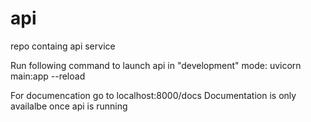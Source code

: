 # api
repo containg api service

Run following command to launch api in "development" mode:  uvicorn main:app --reload

For documencation go to localhost:8000/docs
Documentation is only availalbe once api is running
